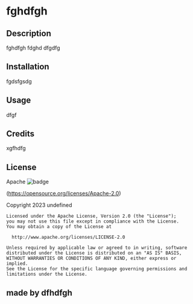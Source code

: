  # fghdfgh

## Description
fghdfgh
fdghd
dfgdfg


## Installation
fgdsfgsdg

         

## Usage
dfgf


## Credits
xgfhdfg



## License
Apache
![badge](https://img.shields.io/badge/License-Apache_2.0-red)

(https://opensource.org/licenses/Apache-2.0)

Copyright 2023 undefined

    Licensed under the Apache License, Version 2.0 (the "License");
    you may not use this file except in compliance with the License.
    You may obtain a copy of the License at
 
      http://www.apache.org/licenses/LICENSE-2.0
 
    Unless required by applicable law or agreed to in writing, software
    distributed under the License is distributed on an "AS IS" BASIS,
    WITHOUT WARRANTIES OR CONDITIONS OF ANY KIND, either express or implied.
    See the License for the specific language governing permissions and
    limitations under the License.

## made by dfhdfgh